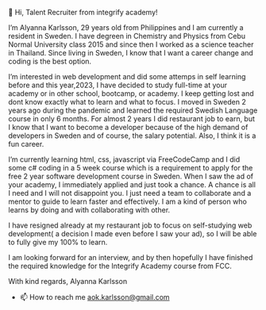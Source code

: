 👋 Hi, Talent Recruiter from integrify academy! 

 I’m Alyanna Karlsson, 29 years old from Philippines and I am currently a resident in Sweden. I have degreen in Chemistry and Physics from Cebu Normal University class 2015 and since then I worked as a science teacher in Thailand. Since living in Sweden, I know that I want a career change and coding is the best option.

I’m interested in web development and did some attemps in self learning before and this year,2023, I have decided to study full-time at your academy or in other school, bootcamp, or academy. I keep getting lost and dont know exactly what to learn and what to focus. I moved in Sweden 2 years ago during the pandemic and learned the required Swedish Language course in only 6 months. For almost 2 years I did restaurant job to earn, but I know that I  want to become a developer because of the high demand of developers in Sweden and of course, the salary potential. Also, I think it is a fun career.

 I’m currently learning html, css, javascript via FreeCodeCamp  and  I did some c# coding in a 5 week course which is a requirement to apply for the free 2 year software development course in Sweden. When I saw the ad of your academy, I immediately applied and just took a chance.  A chance is all I need and I will not disappoint you. I just need a team to collaborate and a mentor to guide to learn faster and effectively. I am a kind of person who learns by doing and with collaborating with other.

I have resigned already at my restaurant job  to focus on self-studying web development( a decision I made even before I saw your ad), so I will be able to fully give my 100% to learn. 

I am looking forward for an interview, and by then hopefully I have finished the required knowledge for the Integrify Academy course from  FCC.

With kind regards,
Alyanna Karlsson

- 📫 How to reach me aok.karlsson@gmail.com

<!---
AnnaYla/AnnaYla is a ✨ special ✨ repository because its `README.md` (this file) appears on your GitHub profile.
You can click the Preview link to take a look at your changes.
--->
